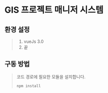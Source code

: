 # GIS 프로젝트 매니저 시스템
 
## 환경 설정
>  1. vueJs 3.0
>  2. 끝

## 구동 방법
> 코드 경로에 필요한 모듈을 설치합니다.   
> 
> ```npm install```   
> 
